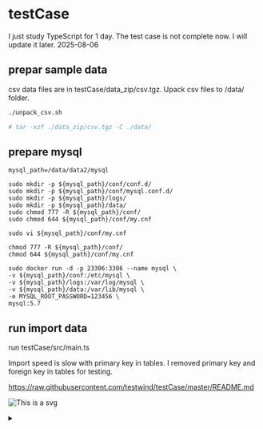 # testCase

I just study TypeScript for 1 day.
The test case is not complete now.
I will update it later.
2025-08-06

## prepar sample data
csv data files are in testCase/data_zip/csv.tgz.
Upack csv files to /data/ folder.

```sh
./unpack_csv.sh

# tar -xzf ./data_zip/csv.tgz -C ./data/

```

## prepare mysql
```shell
mysql_path=/data/data2/mysql

sudo mkdir -p ${mysql_path}/conf/conf.d/
sudo mkdir -p ${mysql_path}/conf/mysql.conf.d/
sudo mkdir -p ${mysql_path}/logs/
sudo mkdir -p ${mysql_path}/data/
sudo chmod 777 -R ${mysql_path}/conf/
sudo chmod 644 ${mysql_path}/conf/my.cnf

sudo vi ${mysql_path}/conf/my.cnf

chmod 777 -R ${mysql_path}/conf/
chmod 644 ${mysql_path}/conf/my.cnf

sudo docker run -d -p 23306:3306 --name mysql \
-v ${mysql_path}/conf:/etc/mysql \
-v ${mysql_path}/logs:/var/log/mysql \
-v ${mysql_path}/data:/var/lib/mysql \
-e MYSQL_ROOT_PASSWORD=123456 \
mysql:5.7
```

## run import data

run testCase/src/main.ts

Import speed is slow with primary key in tables.
I removed primary key and foreign key in tables for testing.


https://raw.githubusercontent.com/testwind/testCase/master/README.md

![This is a svg](https://g.gravizo.com/svg/custom_mark12?https%3A%2F%2Fraw.githubusercontent.com%2Ftestwind%2FtestCase%2Fmaster%2FREADME.md)


<details> 
<summary></summary>
custom_mark12


class Franchisors {
  +franchisor_id: INT
  franchisor_name: VARCHAR
}

class Agencies {
  +agency_id: INT
  franchisor_id: INT
}

class Locations {
  +location_id: INT
  address: VARCHAR
  city: VARCHAR
  state: VARCHAR
  zip: VARCHAR
}

class Caregivers {
  +caregiver_id: INT
  profile_id: INT
  applicant_status: VARCHAR
  status: VARCHAR
}

class CareLogs {
  +carelog_id: INT
  parent_id: INT
  start_datetime: DATETIME
  end_datetime: DATETIME
  clock_in_actual_datetime: DATETIME
  clock_out_actual_datetime: DATETIME
  clock_in_method: INT
  clock_out_method: INT
  status: INT
  split: BOOLEAN
  general_comment_char_count: INT
}

class OvertimeRecords {
  +overtime_id: INT
  start_time: DATETIME
  end_time: DATETIME
  hours: DECIMAL
}

Franchisors "1" -- "N" Agencies : has
Agencies "1" -- "1" Locations : located_at
Agencies "1" -- "N" Caregivers : employs
Caregivers "1" -- "N" CareLogs : logs
Caregivers "1" -- "N" OvertimeRecords : works
CareLogs "1" -- "N" CareLogs : parent_child


custom_mark12
</details>


```